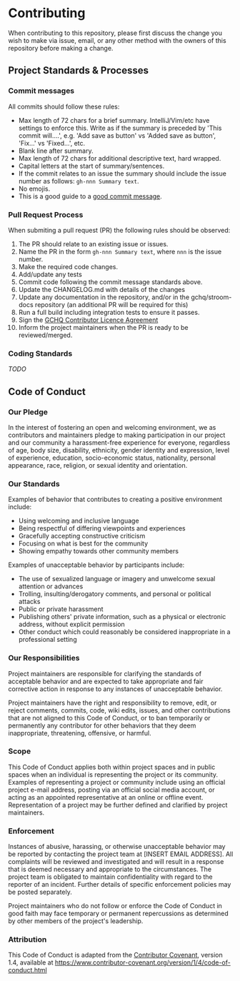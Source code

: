 # Contributing

When contributing to this repository, please first discuss the change you wish to make via issue, email, or any other method with the owners of this repository before making a change. 

## Project Standards & Processes

### Commit messages

All commits should follow these rules:

* Max length of 72 chars for a brief summary. IntelliJ/Vim/etc have settings to enforce this. Write as if the summary is preceded by 'This commit will....', e.g. 'Add save as button' vs 'Added save as button', 'Fix...' vs 'Fixed...', etc.
* Blank line after summary.
* Max length of 72 chars for additional descriptive text, hard wrapped.
* Capital letters at the start of summary/sentences.
* If the commit relates to an issue the summary should include the issue number as follows: `gh-nnn Summary text`.
* No emojis.
* This is a good guide to a [good commit message](http://chris.beams.io/posts/git-commit/).

### Pull Request Process

When submiting a pull request (PR) the following rules should be observed:

1. The PR should relate to an existing issue or issues.
1. Name the PR in the form `gh-nnn Summary text`, where `nnn` is the issue number.
1. Make the required code changes.
1. Add/update any tests
1. Commit code following the commit message standards above.
1. Update the CHANGELOG.md with details of the changes
1. Update any documentation in the repository, and/or in the gchq/stroom-docs repository (an additional PR will be required for this)
1. Run a full build including integration tests to ensure it passes.
1. Sign the [GCHQ Contributor Licence Agreement](https://github.com/gchq/Gaffer/wiki/GCHQ-OSS-Contributor-License-Agreement-V1.0) 
1. Inform the project maintainers when the PR is ready to be reviewed/merged.

### Coding Standards

*TODO*

## Code of Conduct

### Our Pledge

In the interest of fostering an open and welcoming environment, we as contributors and maintainers pledge to making participation in our project and our community a harassment-free experience for everyone, regardless of age, body size, disability, ethnicity, gender identity and expression, level of experience, education, socio-economic status, nationality, personal appearance, race, religion, or sexual identity and orientation.

### Our Standards

Examples of behavior that contributes to creating a positive environment include:

* Using welcoming and inclusive language
* Being respectful of differing viewpoints and experiences
* Gracefully accepting constructive criticism
* Focusing on what is best for the community
* Showing empathy towards other community members

Examples of unacceptable behavior by participants include:

* The use of sexualized language or imagery and unwelcome sexual attention or advances
* Trolling, insulting/derogatory comments, and personal or political attacks
* Public or private harassment
* Publishing others' private information, such as a physical or electronic address, without explicit permission
* Other conduct which could reasonably be considered inappropriate in a professional setting

### Our Responsibilities

Project maintainers are responsible for clarifying the standards of acceptable behavior and are expected to take appropriate and fair corrective action in response to any instances of unacceptable behavior.

Project maintainers have the right and responsibility to remove, edit, or reject comments, commits, code, wiki edits, issues, and other contributions that are not aligned to this Code of Conduct, or to ban temporarily or permanently any contributor for other behaviors that they deem inappropriate, threatening, offensive, or harmful. 

### Scope

This Code of Conduct applies both within project spaces and in public spaces when an individual is representing the project or its community. Examples of representing a project or community include using an official project e-mail address, posting via an official social media account, or acting as an appointed representative at an online or offline event. Representation of a project may be further defined and clarified by project maintainers.

### Enforcement

Instances of abusive, harassing, or otherwise unacceptable behavior may be reported by contacting the project team at [INSERT EMAIL ADDRESS]. All complaints will be reviewed and investigated and will result in a response that is deemed necessary and appropriate to the circumstances. The project team is obligated to maintain confidentiality with regard to the reporter of an incident.  Further details of specific enforcement policies may be posted separately.

Project maintainers who do not follow or enforce the Code of Conduct in good faith may face temporary or permanent repercussions as determined by other members of the project's leadership.

### Attribution

This Code of Conduct is adapted from the [Contributor Covenant][homepage], version 1.4,
available at https://www.contributor-covenant.org/version/1/4/code-of-conduct.html

[homepage]: https://www.contributor-covenant.org
